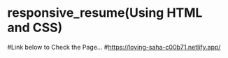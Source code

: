 # responsive_resume(Using HTML and CSS)
#Link below to Check the Page...
#https://loving-saha-c00b71.netlify.app/
